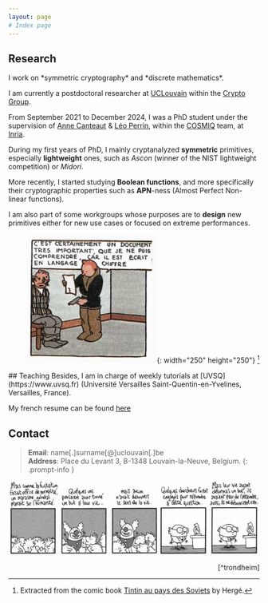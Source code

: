 ```yaml
---
layout: page
# Index page
---
```

## Research
<div class="row">
<div class="col-md-8">
I work on *symmetric cryptography* and *discrete mathematics*.

I am currently a postdoctoral researcher at [UCLouvain](https://uclouvain.be) within the [Crypto Group](https://www-crypto.elen.ucl.ac.be/crypto/).

From September 2021 to December 2024, I was a PhD student under the supervision of [Anne Canteaut](https://www.rocq.inria.fr/secret/Anne.Canteaut/) & [Léo Perrin](https://who.paris.inria.fr/Leo.Perrin/), within the [COSMIQ](https://www.rocq.inria.fr/secret/) team, at [Inria](https://www.inria.fr).

During my first years of PhD, I mainly cryptanalyzed **symmetric** primitives, especially **lightweight** ones, such as *Ascon* (winner of the NIST lightweight competition) or *Midori*.

More recently, I started studying **Boolean functions**, and more specifically their cryptographic properties such as **APN**-ness (Almost Perfect Non-linear functions).

I am also part of some workgroups whose purposes are to **design** new primitives either for new use cases or focused on extreme performances.


</div>
<div class="col-md-4 align-self-center" align="right">

![tintin](/assets/img/tintin_chiffre.png){: width="250" height="250"} [^tintin]
</div>
</div>
## Teaching
Besides, I am in charge of weekly tutorials at [UVSQ](https://www.uvsq.fr) (Université Versailles Saint-Quentin-en-Yvelines, Versailles, France).

My french resume can be found [here](./assets/pdf/2025_03_13_cv_baudrin_jules.pdf)


## Contact

>**Email**: name[.]surname[@]uclouvain[.]be  
**Address**: Place du Levant 3, B-1348 Louvain-la-Neuve, Belgium.
{: .prompt-info }


![trondheim](/assets/img/lewis_trondheim.png) 
<div style="text-align: right"> 
[^trondheim]
</div>

[^tintin]:  Extracted from the comic book [Tintin au pays des Soviets](https://en.wikipedia.org/wiki/Tintin_in_the_Land_of_the_Soviets) by Hergé.
[^trondheim]: Extracted from the comic book [Genèses apocalyptiques](https://www.lassociation.fr/catalogue/geneses-apocalyptiques/) by Lewis Trondheim.
